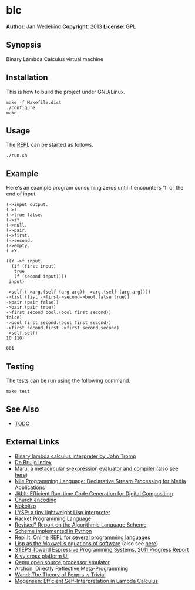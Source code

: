 blc
===

**Author**:       Jan Wedekind
**Copyright**:    2013
**License**:      GPL

Synopsis
--------

Binary Lambda Calculus virtual machine

Installation
------------

This is how to build the project under GNU/Linux.

    make -f Makefile.dist
    ./configure
    make

Usage
-----

The [REPL](http://en.wikipedia.org/wiki/Read-eval-print\_loop) can be started as follows.

    ./run.sh

Example
-------

Here's an example program consuming zeros until it encounters '1' or the end of input.

    (->input output.
    (->I.
    (->true false.
    (->if.
    (->null.
    (->pair.
    (->first.
    (->second.
    (->empty.
    (->Y.

    ((Y ->f input.
      (if (first input)
       true
       (f (second input))))
     input)

    ->self.(->arg.(self (arg arg)) ->arg.(self (arg arg))))
    ->list.(list ->first->second->bool.false true))
    ->pair.(pair false))
    ->pair.(pair true))
    ->first second bool.(bool first second))
    false)
    ->bool first second.(bool first second))
    ->first second.first ->first second.second)
    ->self.self)
    10 110)

    001

Testing
-------

The tests can be run using the following command.

    make test

See Also
--------

* [TODO](TODO.html)

External Links
--------------

* [Binary lambda calculus interpreter by John Tromp](http://homepages.cwi.nl/~tromp/cl/cl.html)
* [De Bruijn index](http://en.wikipedia.org/wiki/De\_Bruijn\_index)
* [Maru: a metacircular s-expression evaluator and compiler](http://piumarta.com/software/maru/) (also see [here](https://github.com/kstephens/maru))
* [Nile Programming Language: Declarative Stream Processing for Media Applications](https://github.com/damelang/nile)
* [Jitblt: Efficient Run-time Code Generation for Digital Compositing](http://www.vpri.org/pdf/tr2008002\_jitblt.pdf)
* [Church encoding](http://en.wikipedia.org/wiki/Church\_encoding)
* [Nokolisp](http://koti.welho.com/tnoko/Nokolisp.htm)
* [LYSP: a tiny lightweight Lisp interpreter](http://piumarta.com/software/lysp/)
* [Racket Programming Language](http://www.racket-lang.org/)
* [Revised⁶ Report on the Algorithmic Language Scheme](http://www.r6rs.org/)
* [Scheme implemented in Python](https://github.com/codebox/scheme-interpreter/blob/master/scheme.py)
* [Repl.It: Online REPL for several programming languages](http://repl.it/)
* [Lisp as the Maxwell’s equations of software](http://www.michaelnielsen.org/ddi/lisp-as-the-maxwells-equations-of-software/) (also see [here](http://gliese1337.blogspot.co.uk/2012/04/schrodingers-equation-of-software.html))
* [STEPS Toward Espressive Programming Systems, 2011 Progress Report](http://www.vpri.org/pdf/tr2011004\_steps11.pdf)
* [Kivy cross platform UI](http://kivy.org/)
* [Qemu open source processor emulator](http://qemu.org/Manual)
* [Archon: Directly Reflective Meta-Programming](http://homepage.divms.uiowa.edu/~astump/papers/archon.pdf)
* [Wand: The Theory of Fexprs is Trivial](ftp://ftp.ccs.neu.edu/pub/people/wand/papers/fexprs.ps)
* [Mogensen: Efficient Self-Interpretation in Lambda Calculus](http://repository.readscheme.org/ftp/papers/topps/D-128.pdf)
